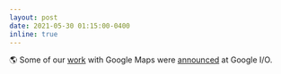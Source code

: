 ```yaml
---
layout: post
date: 2021-05-30 01:15:00-0400
inline: true
---
```


:earth_americas: Some of our [work](https://blog.google/products/maps/google-maps-101-ai-power-new-features-io-2021/) with Google Maps were [announced](https://blog.google/products/maps/five-maps-updates-io-2021/) at Google I/O.
